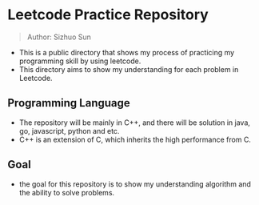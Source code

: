 # Leetcode Practice Repository

> Author: Sizhuo Sun

- This is a public directory that shows my process of practicing my programming skill by using leetcode.
- This directory aims to show my understanding for each problem in Leetcode.

## Programming Language
- The repository will be mainly in C++, and there will be solution in java, go, javascript, python and etc.
- C++ is an extension of C, which inherits the high performance from C.

## Goal
- the goal for this repository is to show my understanding algorithm and the ability to solve problems.

